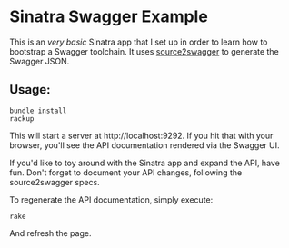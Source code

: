 # Sinatra Swagger Example

This is an *very basic* Sinatra app that I set up in order to learn how to bootstrap a Swagger toolchain. It uses [source2swagger](https://github.com/solso/source2swagger) to generate the Swagger JSON.

## Usage:

    bundle install
    rackup

This will start a server at http://localhost:9292. If you hit that with your browser, you'll see the API documentation rendered via the Swagger UI.

If you'd like to toy around with the Sinatra app and expand the API, have fun. Don't forget to document your API changes, following the source2swagger specs.

To regenerate the API documentation, simply execute:

    rake

And refresh the page.



